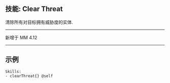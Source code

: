 技能: Clear Threat
--------------------------

清除所有对目标拥有威胁度的实体.

---

新增于 MM 4.12

---

示例
--------

    Skills:
    - clearThreat{} @self
